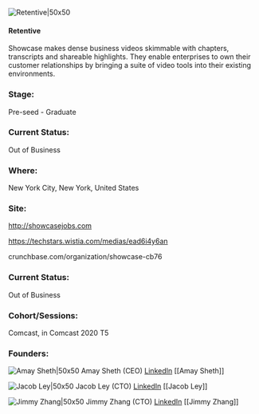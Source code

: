 

![Retentive|50x50](https://apimg.techstars.com/connect/images/image_files/5f4928dd34a60d0c9900000d/original/Showcase_-_Patterned_Logomark.png)

#### Retentive
Showcase makes dense business videos skimmable with chapters, transcripts and shareable highlights. They enable enterprises to own their customer relationships by bringing a suite of video tools into their existing environments.

### Stage: 
Pre-seed - Graduate 

### Current Status: 
Out of Business

### Where:
New York City, New York, United States

### Site:
http://showcasejobs.com

https://techstars.wistia.com/medias/ead6i4y6an

crunchbase.com/organization/showcase-cb76

### Current Status: 
Out of Business

### Cohort/Sessions: 
Comcast, in Comcast 2020 T5

### Founders: 

![Amay Sheth|50x50](https://f6s-public.s3.amazonaws.com/profiles/2379756_th2.jpg) Amay Sheth (CEO) [LinkedIn](https://linkedin.com/in/amaydsheth) [[Amay Sheth]]

![Jacob Ley|50x50](https://f6s-public.s3.amazonaws.com/profiles/2375645_th2.jpg) Jacob Ley (CTO) [LinkedIn](https://linkedin.com/in/jacobley) [[Jacob Ley]]

![Jimmy Zhang|50x50](https://apimg.techstars.com/connect/images/image_files/5f492ded34a60d0c99000015/original/IMG_20191124_113814.jpg) Jimmy Zhang (CTO) [LinkedIn](https://linkedin.com/in/jimzhang93) [[Jimmy Zhang]]


